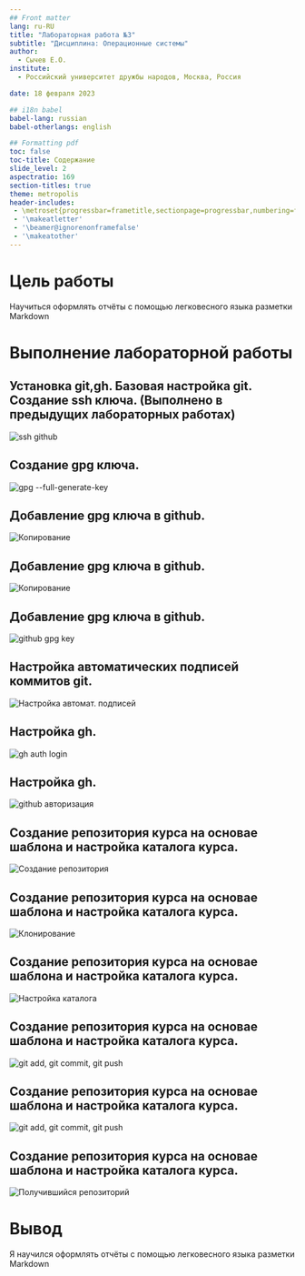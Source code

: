 ```yaml
---
## Front matter
lang: ru-RU
title: "Лабораторная работа №3"
subtitle: "Дисциплина: Операционные системы"
author:
  - Сычев Е.О.
institute:
  - Российский университет дружбы народов, Москва, Россия

date: 18 февраля 2023

## i18n babel
babel-lang: russian
babel-otherlangs: english

## Formatting pdf
toc: false
toc-title: Содержание
slide_level: 2
aspectratio: 169
section-titles: true
theme: metropolis
header-includes:
 - \metroset{progressbar=frametitle,sectionpage=progressbar,numbering=fraction}
 - '\makeatletter'
 - '\beamer@ignorenonframefalse'
 - '\makeatother'
---
```



# Цель работы

Научиться оформлять отчёты с помощью легковесного языка разметки Markdown


# Выполнение лабораторной работы

## Установка git,gh. Базовая настройка git. Создание ssh ключа. (Выполнено в предыдущих лабораторных работах)

![ssh github](image/pic1.png)

## Создание gpg ключа.

![gpg --full-generate-key](image/pic2.png)

## Добавление gpg ключа в github.

![Копирование](image/pic3.png)

## Добавление gpg ключа в github.

![Копирование](image/pic4.png)

## Добавление gpg ключа в github.

![github gpg key](image/pic5.png)

## Настройка автоматических подписей коммитов git.

![Настройка автомат. подписей](image/pic6.png)

## Настройка gh.

![gh auth login](image/pic7.png)

## Настройка gh.

![github авторизация](image/pic8.png)

## Создание репозитория курса на основае шаблона и настройка каталога курса.

![Создание репозитория](image/pic9.png)

## Создание репозитория курса на основае шаблона и настройка каталога курса.

![Клонирование](image/pic10.png)

## Создание репозитория курса на основае шаблона и настройка каталога курса.

![Настройка каталога](image/pic11.png)

## Создание репозитория курса на основае шаблона и настройка каталога курса.

![git add, git commit, git push](image/pic12.png)

## Создание репозитория курса на основае шаблона и настройка каталога курса.

![git add, git commit, git push](image/pic13.png)

## Создание репозитория курса на основае шаблона и настройка каталога курса.

![Получившийся репозиторий](image/pic14.png)


# Вывод

Я научился оформлять отчёты с помощью легковесного языка разметки Markdown
